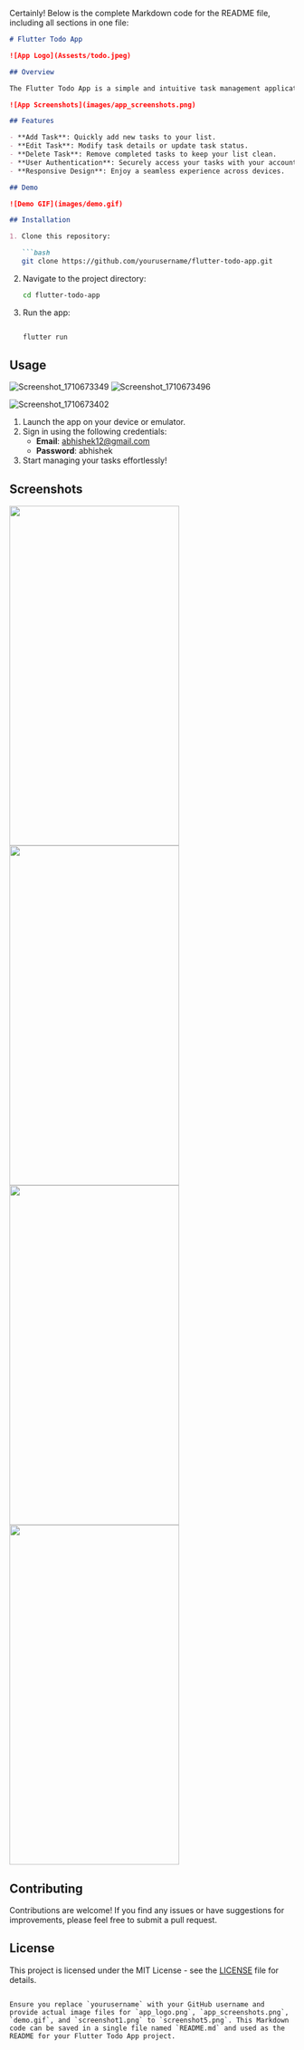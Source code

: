 Certainly! Below is the complete Markdown code for the README file, including all sections in one file:

```markdown
# Flutter Todo App

![App Logo](Assests/todo.jpeg)

## Overview

The Flutter Todo App is a simple and intuitive task management application built using Flutter. With this app, you can easily organize your tasks, add new ones, edit existing tasks, and delete completed tasks.

![App Screenshots](images/app_screenshots.png)

## Features

- **Add Task**: Quickly add new tasks to your list.
- **Edit Task**: Modify task details or update task status.
- **Delete Task**: Remove completed tasks to keep your list clean.
- **User Authentication**: Securely access your tasks with your account.
- **Responsive Design**: Enjoy a seamless experience across devices.

## Demo

![Demo GIF](images/demo.gif)

## Installation

1. Clone this repository:

   ```bash
   git clone https://github.com/yourusername/flutter-todo-app.git
   ```

2. Navigate to the project directory:

   ```bash
   cd flutter-todo-app
   ```

3. Run the app:

   ```bash

   flutter run
   ```

## Usage
![Screenshot_1710673349]()
![Screenshot_1710673496]()

![Screenshot_1710673402]()

1. Launch the app on your device or emulator.
2. Sign in using the following credentials:
   - **Email**: abhishek12@gmail.com
   - **Password**: abhishek
3. Start managing your tasks effortlessly!

## Screenshots
<img src="https://github.com/abhishekbhonde51/TodoApp/assets/156674090/11cd3332-06e1-43ea-ac4d-c9d84aefa2d8" width="300" height="600" />
<img src="https://github.com/abhishekbhonde51/TodoApp/assets/156674090/95ad24ef-fed4-4d8b-ab63-2ff444b0feb0" width="300" height="600" />

<img src="https://github.com/abhishekbhonde51/TodoApp/assets/156674090/0ace56a9-ea07-4222-a3d2-7dd0ef377f3f" width="300" height="600" />

<img src="https://github.com/abhishekbhonde51/TodoApp/assets/156674090/63a4356d-ff6a-4cc9-88ca-042a95253832" width="300" height="600" />



## Contributing

Contributions are welcome! If you find any issues or have suggestions for improvements, please feel free to submit a pull request.

## License

This project is licensed under the MIT License - see the [LICENSE](LICENSE) file for details.
```

Ensure you replace `yourusername` with your GitHub username and provide actual image files for `app_logo.png`, `app_screenshots.png`, `demo.gif`, and `screenshot1.png` to `screenshot5.png`. This Markdown code can be saved in a single file named `README.md` and used as the README for your Flutter Todo App project.
